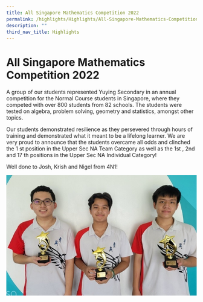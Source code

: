 ```yaml
---
title: All Singapore Mathematics Competition 2022
permalink: /highlights/Highlights/All-Singapore-Mathematics-Competition-2022/
description: ""
third_nav_title: Highlights
---
```

All Singapore Mathematics Competition 2022
==========================================

A group of our students represented Yuying Secondary in an annual competition for the Normal Course students in Singapore, where they competed with over 800 students from 82 schools. The students were tested on algebra, problem solving, geometry and statistics, amongst other topics.

  

Our students demonstrated resilience as they persevered through hours of training and demonstrated what it meant to be a lifelong learner. We are very proud to announce that the students overcame all odds and clinched the 1 st position in the Upper Sec NA Team Category as well as the 1st , 2nd and 17 th positions in the Upper Sec NA Individual Category!

  

Well done to Josh, Krish and Nigel from 4N1!

![](/images/Math.jpeg)